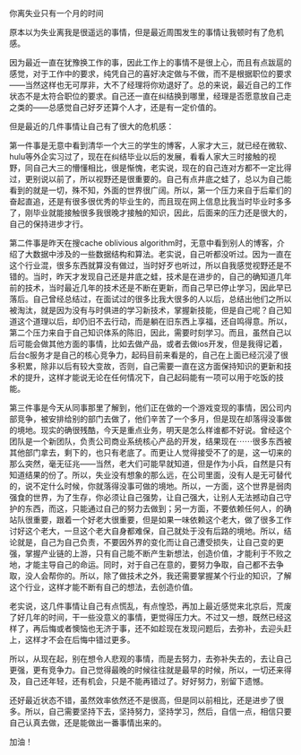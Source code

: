 你离失业只有一个月的时间

原本以为失业离我是很遥远的事情，但是最近周围发生的事情让我顿时有了危机感。

因为最近一直在犹豫换工作的事，因此工作上的事情不是很上心，而且有点跋扈的感觉，对于工作中的要求，纯凭自己的喜好决定做与不做，而不是根据职位的要求——当然这样也无可厚非，大不了经理将你劝退好了。总的来说，最近自己的工作状态不是太符合职位的要求。自己还一直在纠结换到哪里，经理是否愿意放自己走之类的——总感觉自己好歹还算个人才，还是有一定价值的。

但是最近的几件事情让自己有了很大的危机感：

第一件事是无意中看到清华一个大三的学生的博客，人家才大三，就已经在微软、hulu等外企实习过了，现在在纠结毕业以后的发展，看看人家大三时接触的视野，同自己大三的懵懂相比，很是惭愧，老实说，现在的自己连对方都不一定比得过，更别说以前了，所以视野还是很重要的。自己有点井底之蛙了，总以为自己能看到的就是一切，殊不知，外面的世界很广阔。所以，第一个压力来自于后辈们的奋起直追，还是有很多很优秀的毕业生的，而且现在网上信息比我当时毕业时多多了，刚毕业就能接触很多我很晚才接触的知识，因此，后面来的压力还是很大的，自己的保持进步才行。

第二件事是昨天在搜cache oblivious algorithm时，无意中看到别人的博客，介绍了大数据中涉及的一些数据结构和算法。老实说，自己听都没听过。因为一直在这个行业混，很多东西就算没有做过，当时好歹也听过，所以自我感觉视野还是不错的。当时，昨天才发现自己还是井底之蛙，技术是在进步的，自己的确知道几年前的技术，当时最近几年的技术还是不断在更新，而自己早已停止学习，因此早已落后。自己曾经总结过，在面试过的很多比我大很多的人以后，总结出他们之所以被淘汰，就是因为没有与时俱进的学习新技术，掌握新技能，但是自己呢？自己知道这个道理以后，却仍旧不去行动，而是躺在旧东西上享福，还自鸣得意。所以，第二个压力来自于自己知识体系的陈旧，因此，需要时刻学习。而且，虽然自己以后可能会做其他方面的事情，比如去做产品，或者去做ios开发，但是我得记着，后台c服务才是自己的核心竞争力，起码目前来看是的，自己在上面已经沉浸了很多积累，除非以后有较大变故，否则，自己需要一直在这方面保持知识的更新和技术的提升，这样才能说无论在任何情况下，自己起码能有一项可以用于吃饭的技能。

第三件事是今天从同事那里了解到，他们正在做的一个游戏变现的事情，因公司内部竞争，被安排给别的部门去做了，他们辛苦了一个多月，但是现在却落得没事做的境地。现实的确很残酷，今天是重点业务，明天是怎么样谁都不好说。曾经这个团队是一个新团队，负责公司商业系统核心产品的开发，结果现在⋯⋯很多东西被其他部门拿去，剩下的，也只有老底了。而更让人觉得接受不了的是，这一切来的那么突然，毫无征兆——当然，老大们可能早就知道，但是作为小兵，自然是只有知道结果的份了。所以，失业没有想象的那么远，在公司里面，没有人是无可替代的，说不定什么时候，你就落得没事可做的境地。所以，一方面，这个世界是弱肉强食的世界，为了生存，你必须让自己强势，让自己强大，让别人无法撼动自己守护的东西，而这，只能通过自己的努力去做到；另一方面，不要依赖任何人，的确站队很重要，跟着一个好老大很重要，但是如果一味依赖这个老大，做了很多工作讨好这个老大，一旦这个老大自身都难保，自己就处于没有后路的境地。所以，结论就是，自己为自己负责，不要因外界的变化而让自己遭受损失，让自己变的更强，掌握产业链的上游，只有自己能不断产生新想法，创造价值，才能利于不败之地，才能主导自己的命运。同时，对于自己在意的，要努力争取，自己都不去争取，没人会帮你的。所以，除了做技术之外，我还需要掌握某个行业的知识，了解这个行业，这样才能不断有自己的想法，去创造价值。

老实说，这几件事情让自己有点慌乱，有点惶恐，再加上最近感觉来北京后，荒废了好几年的时间，干一些没意义的事情，更觉得压力大。不过又一想，既然已经这样了，再后悔或者懊恼也无济于事，还不如趁现在发现问题后，去弥补，去迎头赶上，这样才不会在后悔中错过更多。

所以，从现在起，别在想令人悲观的事情，而是去努力，去弥补失去的，去让自己更强，更有竞争力。自己觉得最晚的时候往往就是最早的时候，所以，一切还来得及，自己还年轻，还有机会，只是不能再错过了。好好努力，别留下遗憾。

还好最近状态不错，虽然效率依然还不是很高，但是同以前相比，还是进步了很多。所以，自己需要坚持下去，坚持努力，坚持学习，然后，自信一点，相信只要自己认真去做，还是能做出一番事情出来的。

加油！




